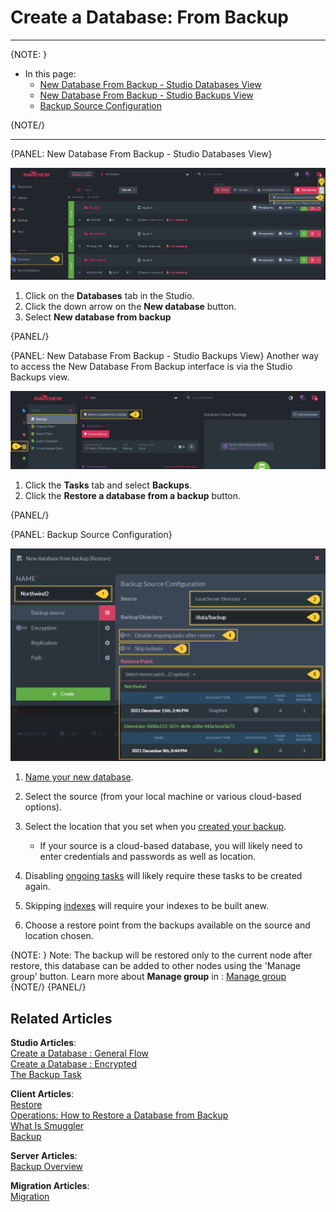 # Create a Database: From Backup
---

{NOTE: }

* In this page:  
  * [New Database From Backup - Studio Databases View](../../../../studio/server/databases/create-new-database/from-backup#new-database-from-backup---studio-databases-view)  
  * [New Database From Backup - Studio Backups View](../../../../studio/server/databases/create-new-database/from-backup#new-database-from-backup---studio-backups-view)  
  * [Backup Source Configuration](../../../../studio/server/databases/create-new-database/from-backup#backup-source-configuration)  

{NOTE/}

---

{PANEL: New Database From Backup - Studio Databases View}

![Figure 1. Create New Database From Backup](images/new-database-from-backup-1.png "Create New Database From Backup")

 1. Click on the **Databases** tab in the Studio.  
 2. Click the down arrow on the **New database** button.  
 3. Select **New database from backup**  

{PANEL/}

{PANEL: New Database From Backup - Studio Backups View}
Another way to access the New Database From Backup interface is via the Studio Backups view.

![Figure 1. Create New Database From Backup](images/backup-task-view1.png "Create New Database From Backup")

1. Click the **Tasks** tab and select **Backups**.
2. Click the **Restore a database from a backup** button.

{PANEL/}

{PANEL: Backup Source Configuration}

![Figure 2. Backup Source Configuration](images/new-database-from-backup-2.png "Backup Source Configuration")

1. [Name your new database](../../../../studio/server/databases/create-new-database/general-flow#2.-database-name).  

2. Select the source (from your local machine or various cloud-based options).  

3. Select the location that you set when you [created your backup](../../../../studio/database/tasks/backup-task).  
   * If your source is a cloud-based database, you will likely need to enter credentials and passwords as well as location.  

4. Disabling [ongoing tasks](../../../database/tasks/ongoing-tasks/general-info) will likely require these tasks to be created again.  

5. Skipping [indexes](../../../../indexes/what-are-indexes) will require your indexes to be built anew.  

6. Choose a restore point from the backups available on the source and location chosen.  
   
{NOTE: }
 Note: The backup will be restored only to the current node after restore, this database can be added to other nodes using the 'Manage group' button.
 Learn more about **Manage group** in : [Manage group](../../../database/settings/manage-database-group)  
{NOTE/}
{PANEL/}



## Related Articles

**Studio Articles**:   
[Create a Database : General Flow](../../../../studio/server/databases/create-new-database/general-flow)     
[Create a Database : Encrypted](../../../../studio/server/databases/create-new-database/encrypted)   
[The Backup Task](../../../../studio/database/tasks/backup-task) 

**Client Articles**:  
[Restore](../../../../client-api/operations/maintenance/backup/restore)   
[Operations: How to Restore a Database from Backup](../../../../client-api/operations/server-wide/restore-backup)    
[What Is Smuggler](../../../../client-api/smuggler/what-is-smuggler)   
[Backup](../../../../client-api/operations/maintenance/backup/backup)

**Server Articles**:  
[Backup Overview](../../../../server/ongoing-tasks/backup-overview)

**Migration Articles**:  
[Migration](../../../../migration/server/data-migration) 
